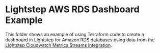 # Lightstep AWS RDS Dashboard Example

This folder shows an example of using Terraform code to create a dashboard in Lightstep for Amazon RDS databases using data from the [Lightstep Cloudwatch Metrics Streams integration](https://docs.lightstep.com/docs/setup-aws-for-metrics).